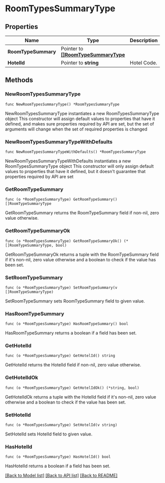 # RoomTypesSummaryType

## Properties

Name | Type | Description | Notes
------------ | ------------- | ------------- | -------------
**RoomTypeSummary** | Pointer to [**[]RoomTypeSummaryType**](RoomTypeSummaryType.md) |  | [optional] 
**HotelId** | Pointer to **string** | Hotel Code. | [optional] 

## Methods

### NewRoomTypesSummaryType

`func NewRoomTypesSummaryType() *RoomTypesSummaryType`

NewRoomTypesSummaryType instantiates a new RoomTypesSummaryType object
This constructor will assign default values to properties that have it defined,
and makes sure properties required by API are set, but the set of arguments
will change when the set of required properties is changed

### NewRoomTypesSummaryTypeWithDefaults

`func NewRoomTypesSummaryTypeWithDefaults() *RoomTypesSummaryType`

NewRoomTypesSummaryTypeWithDefaults instantiates a new RoomTypesSummaryType object
This constructor will only assign default values to properties that have it defined,
but it doesn't guarantee that properties required by API are set

### GetRoomTypeSummary

`func (o *RoomTypesSummaryType) GetRoomTypeSummary() []RoomTypeSummaryType`

GetRoomTypeSummary returns the RoomTypeSummary field if non-nil, zero value otherwise.

### GetRoomTypeSummaryOk

`func (o *RoomTypesSummaryType) GetRoomTypeSummaryOk() (*[]RoomTypeSummaryType, bool)`

GetRoomTypeSummaryOk returns a tuple with the RoomTypeSummary field if it's non-nil, zero value otherwise
and a boolean to check if the value has been set.

### SetRoomTypeSummary

`func (o *RoomTypesSummaryType) SetRoomTypeSummary(v []RoomTypeSummaryType)`

SetRoomTypeSummary sets RoomTypeSummary field to given value.

### HasRoomTypeSummary

`func (o *RoomTypesSummaryType) HasRoomTypeSummary() bool`

HasRoomTypeSummary returns a boolean if a field has been set.

### GetHotelId

`func (o *RoomTypesSummaryType) GetHotelId() string`

GetHotelId returns the HotelId field if non-nil, zero value otherwise.

### GetHotelIdOk

`func (o *RoomTypesSummaryType) GetHotelIdOk() (*string, bool)`

GetHotelIdOk returns a tuple with the HotelId field if it's non-nil, zero value otherwise
and a boolean to check if the value has been set.

### SetHotelId

`func (o *RoomTypesSummaryType) SetHotelId(v string)`

SetHotelId sets HotelId field to given value.

### HasHotelId

`func (o *RoomTypesSummaryType) HasHotelId() bool`

HasHotelId returns a boolean if a field has been set.


[[Back to Model list]](../README.md#documentation-for-models) [[Back to API list]](../README.md#documentation-for-api-endpoints) [[Back to README]](../README.md)


